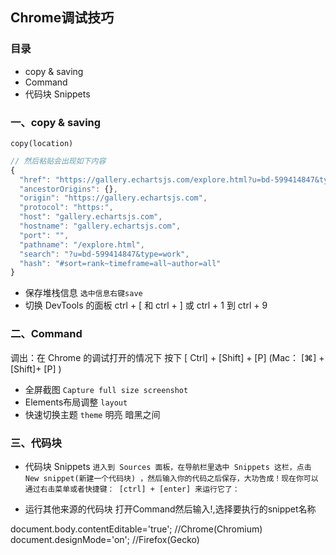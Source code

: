 ## Chrome调试技巧
### 目录
- copy & saving
- Command
- 代码块 Snippets
### 一、copy & saving
`copy(location)`
```js
// 然后粘贴会出现如下内容
{
  "href": "https://gallery.echartsjs.com/explore.html?u=bd-599414847&type=work#sort=rank~timeframe=all~author=all",
  "ancestorOrigins": {},
  "origin": "https://gallery.echartsjs.com",
  "protocol": "https:",
  "host": "gallery.echartsjs.com",
  "hostname": "gallery.echartsjs.com",
  "port": "",
  "pathname": "/explore.html",
  "search": "?u=bd-599414847&type=work",
  "hash": "#sort=rank~timeframe=all~author=all"
}
```
- 保存堆栈信息 `选中信息右键save`
- 切换 DevTools 的面板 ctrl + [ 和 ctrl + ]  或 ctrl + 1 到 ctrl + 9

### 二、Command
调出：在 Chrome 的调试打开的情况下 按下 [ Ctrl] + [Shift] + [P] (Mac： [⌘] + [Shift]+ [P] )
- 全屏截图 `Capture full size screenshot`
- Elements布局调整 `layout`
- 快速切换主题 `theme` 明亮 暗黑之间

### 三、代码块
- 代码块 Snippets
`进入到 Sources 面板，在导航栏里选中 Snippets 这栏，点击 New snippet(新建一个代码块) ，然后输入你的代码之后保存，大功告成！现在你可以通过右击菜单或者快捷键： [ctrl] + [enter] 来运行它了：`

- 运行其他来源的代码块
打开Command然后输入!,选择要执行的snippet名称


document.body.contentEditable='true'; //Chrome(Chromium)
document.designMode='on';  //Firefox(Gecko)
